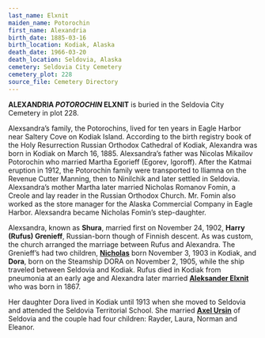 ```yaml
---
last_name: Elxnit
maiden_name: Potorochin
first_name: Alexandria
birth_date: 1885-03-16
birth_location: Kodiak, Alaska
death_date: 1966-03-20
death_location: Seldovia, Alaska
cemetery: Seldovia City Cemetery
cemetery_plot: 228
source_file: Cemetery Directory
---
```

**ALEXANDRIA *POTOROCHIN* ELXNIT** is buried in the Seldovia City Cemetery in plot 228.  

Alexsandra’s family, the Potorochins, lived for ten years in Eagle
Harbor near Saltery Cove on Kodiak Island. According to the birth
registry book of the Holy Resurrection Russian Orthodox Cathedral of
Kodiak, Alexandra was born in Kodiak on March 16, 1885. Alexsandra’s
father was Nicolas Mikailov Potorochin who married Martha Egorieff
(Egorev, Igoroff). After the Katmai eruption in 1912, the Potorochin
family were transported to Iliamna on the Revenue Cutter Manning, then
to Ninilchik and later settled in Seldovia. Alexsandra’s mother Martha
later married Nicholas Romanov Fomin, a Creole and lay reader in the
Russian Orthodox Church. Mr. Fomin also worked as the store manager for
the Alaska Commercial Company in Eagle Harbor. Alexsandra became
Nicholas Fomin’s step-daughter.

Alexsandra, known as **Shura**, married first on November 24, 1902, **Harry
(Rufus) Grenieff**, Russian-born though of Finnish descent. As was custom,
the church arranged the marriage between Rufus and Alexandra. The
Grenieff’s had two children, [**Nicholas**](./Elxnit_Nick_Grenieff.md) born November 3, 1903 in Kodiak,
and **Dora**, born on the Steamship DORA on November 2, 1905, while the ship
traveled between Seldovia and Kodiak. Rufus died in Kodiak from
pneumonia at an early age and Alexandra later married [**Aleksander Elxnit**](../_families/Elxnit_Family.md) who was born in 1867.

Her daughter Dora lived in Kodiak until 1913 when she moved to Seldovia
and attended the Seldovia Territorial School. She married [**Axel Ursin**](./Ursin_Axel.md) 
of Seldovia and the couple had four children: Rayder, Laura, Norman and Eleanor.


